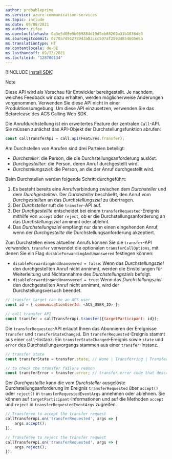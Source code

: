 ```yaml
---
author: probableprime
ms.service: azure-communication-services
ms.topic: include
ms.date: 09/08/2021
ms.author: rifox
ms.openlocfilehash: 0a3e3d80e5b669884d19d5eb60260a31b1836de3
ms.sourcegitcommit: 0770a7d91278043a83ccc597af25934854605e8b
ms.translationtype: HT
ms.contentlocale: de-DE
ms.lasthandoff: 09/13/2021
ms.locfileid: "128700134"
---
```

[!INCLUDE [Install SDK](../install-sdk/install-sdk-web.md)]

> [!NOTE]
> Diese API wird als Vorschau für Entwickler bereitgestellt. Je nachdem, welches Feedback wir dazu erhalten, werden möglicherweise Änderungen vorgenommen. Verwenden Sie diese API nicht in einer Produktionsumgebung. Um diese API einzusetzen, verwenden Sie das Betarelease des ACS Calling Web SDK.

Die Anrufdurchstellung ist ein erweitertes Feature der zentralen `Call`-API. Sie müssen zunächst das API-Objekt der Durchstellungsfunktion abrufen:

```js
const callTransferApi = call.api(Features.Transfer);
```

Am Durchstellen von Anrufen sind drei Parteien beteiligt:

- *Durchsteller*: die Person, die die Durchstellungsanforderung auslöst.
- *Durchgestellter*: die Person, deren Anruf durchgestellt wird.
- *Durchstellungsziel*: die Person, an die der Anruf durchgestellt wird.

Beim Durchstellen werden folgende Schritt durchgeführt:

1. Es besteht bereits eine Anrufverbindung zwischen dem *Durchsteller* und dem *Durchgestellten*. Der *Durchsteller* beschließt, den Anruf vom *Durchgestellten* an das *Durchstellungsziel* zu übertragen.
1. Der *Durchsteller* ruft die `transfer`-API auf.
1. Der *Durchgestellte* entscheidet bei einem `transferRequested`-Ereignis mithilfe von `accept` oder `reject`, ob er die Durchstellungsanforderung an das *Durchstellungsziel* annimmt oder ablehnt.
1. Das *Durchstellungsziel* empfängt nur dann einen eingehenden Anruf, wenn der *Durchgestellte* die Durchstellungsanforderung akzeptiert.

Zum Durchstellen eines aktuellen Anrufs können Sie die `transfer`-API verwenden. `transfer` verwendet die optionalen `transferCallOptions`, mit denen Sie ein Flag `disableForwardingAndUnanswered` festlegen können:

- `disableForwardingAndUnanswered = false`: Wenn das *Durchstellungsziel* den durchgestellten Anruf nicht annimmt, werden die Einstellungen für Weiterleitung und Nichtannahme des *Durchstellungsziels* befolgt.
- `disableForwardingAndUnanswered = true`: Wenn das *Durchstellungsziel* den durchgestellten Anruf nicht annimmt, wird der Durchstellungsversuch beendet.

```js
// transfer target can be an ACS user
const id = { communicationUserId: <ACS_USER_ID> };
```

```js
// call transfer API
const transfer = callTransferApi.transfer({targetParticipant: id});
```

Die `transferRequested`-API erlaubt Ihnen das Abonnieren der Ereignisse `transfer` und `transferStateChanged`. Ein `transferRequested`-Ereignis stammt aus einer `call`-Instanz. Ein `transferStateChanged`-Ereignis sowie `state` und `error` des Durchstellungsvorgangs stammen aus einer `transfer`-Instanz.

```js
// transfer state
const transferState = transfer.state; // None | Transferring | Transferred | Failed

// to check the transfer failure reason
const transferError = transfer.error; // transfer error code that describes the failure if a transfer request failed
```

Der *Durchgestellte* kann die vom *Durchsteller* ausgelöste Durchstellungsanforderung im Ereignis `transferRequested` über `accept()` oder `reject()` in `transferRequestedEventArgs` annehmen oder ablehnen. Sie können auf `targetParticipant`-Informationen und auf die Methoden `accept` und `reject` in `transferRequestedEventArgs` zugreifen.

```js
// Transferee to accept the transfer request
callTransferApi.on('transferRequested', args => {
    args.accept();
});

// Transferee to reject the transfer request
callTransferApi.on('transferRequested', args => {
    args.reject();
});
```